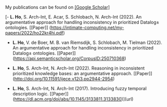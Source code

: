 My publications can be found on [[Google Scholar]](https://scholar.google.com/citations?user=KWi3jCwAAAAJ&hl=en&inst=4393003693960974403&oi=ao)

[- <strong>L. Ho</strong>, S. Arch-Int, E. Acar, S. Schlobach, N. Arch-Int (2022). An argumentative approach for handling inconsistency in prioritized Datalog± ontologies. [[Paper]] (https://intimate-computing.net/my-papers/2022/ho22kr4hi.pdf)

- <strong>L. Ho</strong>, V. de Boer, M. B. van Riemsdijk, S. Schlobach, M. Tielman (2022). An argumentative approach for handling inconsistency in prioritized Datalog± ontologies. [[Paper]] (https://api.semanticscholar.org/CorpusID:250710368)
  
- <strong>L. Ho</strong>, S. Arch-Int, N. Arch-Int (2022). Reasoning in inconsistent prioritized knowledge bases: an argumentative approach. [[Paper]] (http://doi.org/10.11591/ijece.v12i3.pp2944-2954)
  
- <strong>L. Ho</strong>, S. Arch-Int, N. Arch-Int (2017). Introducing fuzzy temporal description logic. [[Paper]] (https://dl.acm.org/doi/abs/10.1145/3133811.3133830)](url)

